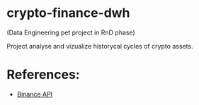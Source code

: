 # crypto-finance-dwh

(Data Engineering pet project in RnD phase) 

Project analyse and vizualize historycal cycles of crypto assets.

# References:
* [Binance API](https://python-binance.readthedocs.io/en/latest/binance.html?highlight=get_all_orders)
